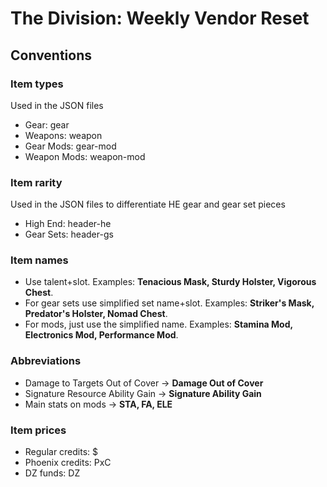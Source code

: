 # The Division: Weekly Vendor Reset

## Conventions

### Item types
Used in the JSON files
* Gear: gear
* Weapons: weapon
* Gear Mods: gear-mod
* Weapon Mods: weapon-mod

### Item rarity
Used in the JSON files to differentiate HE gear and gear set pieces
* High End: header-he
* Gear Sets: header-gs

### Item names
* Use talent+slot. Examples: **Tenacious Mask, Sturdy Holster, Vigorous Chest**.
* For gear sets use simplified set name+slot. Examples: **Striker's Mask, Predator's Holster, Nomad Chest**.
* For mods, just use the simplified name. Examples: **Stamina Mod, Electronics Mod, Performance Mod**.

### Abbreviations
* Damage to Targets Out of Cover -> **Damage Out of Cover**
* Signature Resource Ability Gain -> **Signature Ability Gain**
* Main stats on mods -> **STA, FA, ELE**

### Item prices
* Regular credits: $
* Phoenix credits: PxC
* DZ funds: DZ
